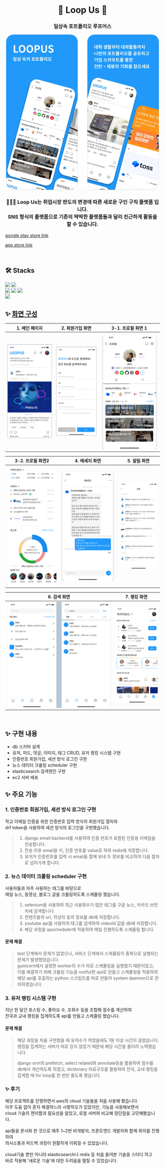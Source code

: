 <div align='center'>
<h1> 🤝 Loop Us 🤝 </h1>
<h3> 일상속 포트폴리오 루프어스 </h3>

![screenshot](./img/loopus.png)

<h3> 🧑‍🤝‍🧑 Loop Us는 취업시장 판도의 변경에 따른 새로운 구인 구직 플랫폼 입니다.<br>
SNS 형식의 플랫폼으로 기존의 딱딱한 플랫폼들과 달리 친근하게 활동을 할 수 있습니다.</h3>
</div>

 [google play store link](https://play.google.com/store/apps/details?id=com.loopus.loopus)

 [app store link](https://apps.apple.com/kr/app/%EB%A3%A8%ED%94%84%EC%96%B4%EC%8A%A4/id1603358083)

<br>

## 🛠️ Stacks

<img src="https://img.shields.io/badge/-python-05122A?style=flat&logo=python"/>
<img src="https://img.shields.io/badge/-django-05122A?style=flat&logo=django"/>
<br>
<img src="https://img.shields.io/badge/-mysql-05122A?style=flat&logo=mysql"/>
<img src="https://img.shields.io/badge/-redis-05122A?style=flat&logo=redis"/>
<img src="https://img.shields.io/badge/-es-05122A?style=flat&logo=elasticsearch"/>
<br>
<img src="https://img.shields.io/badge/-aws-05122A?style=flat&logo=amazonaws"/>

<br>

## ✨ [화면 구성](https://github.com/codestates-seb/seb45_main_022/files/12685723/Code.Status.2.pdf)

| 1. 메인 페이지           | 2. 회원가입 화면 |3-1. 프로필 화면 1|
|---------------------|---|---|
| ![Alt text](/img/image.png) |![Alt text](/img/image-1.png)|![Alt text](/img/image-3.png)|

| 3-2. 프로필 화면2           | 4. 메세지 화면|5. 알림 화면|
|---------------------|---|---|
|![Alt text](/img/image-7.png)|![Alt text](/img/image-5.png)|![Alt text](/img/image-6.png)|

| 6. 검색 화면           | 7. 랭킹 화면 |
|---------------------|---|
|![Alt text](/img/image-8.png)|![Alt text](/img/image-9.png)|

<br>

## ✨ 구현 내용
- db 스키마 설계
- 유저, 피드, 댓글, 이미지, 태그 CRUD, 유저 랭킹 시스템 구현
- 인증번호 회원가입, 세션 방식 로그인 구현
- 뉴스 데이터 크롤링 scheduler 구현
- elasticsearch 검색엔진 구현
- ec2 서버 배포

## ✨ 주요 기능

### 1. 인증번호 회원가입, 세션 방식 로그인 구현

학교 이메일 인증을 위한 인증번호 입력 방식의 회원가입 절차와 <br>
drf token을 사용하여 세션 방식의 로그인을 구현했습니다.

> 1. django email backend를 사용하여 인증 번호가 포함된 인증용 이메일을 전송합니다.
> 2. 전송 이후 email을 키, 인증 번호를 value로 하여 redis에 저장합니다.
> 3. 유저가 인증번호를 입력 시 email을 함께 보내 두 정보를 비교하여 다음 절차로 넘어가게 합니다.

### 2. 뉴스 데이터 크롤링 scheduler 구현

사용자들과 자주 사용하는 태그를 바탕으로 <br>
매일 뉴스, 동영상, 블로그 글을 크롤링하도록 스케쥴링 했습니다.

> 1. selenium을 사용하여 최근 사용횟수가 많은 태그를 구글 뉴스, 카카오 브런치에 검색합니다.
> 2. 컨텐츠들의 url, 작성자 등의 정보를 db에 저장합니다.
> 3. youtube api를 사용하여 태그를 검색하여 videoId 값을 db에 저장합니다.
> 4. 해당 과정을 apscheduler에 적용하여 매일 진행하도록 스케쥴링 합니다.

#### 문제 해결
> test 단계에서 문제가 없었으나, 서비스 단계에서 스케쥴링이 중복으로 실행되는 문제가 발생했었습니다.<br>
> gunicorn에서 설정한 worker의 수가 따로 스케쥴링을 실행했기 때문이었고,<br>
> 이를 해결하기 위해 크롤링 기능을 restful한 api로 만들고 스케쥴링을 적용하여<br>
> 해당 api를 호출하는 python 스크립트를 따로 만들어 system daemon으로 관리하였습니다.

### 3. 유저 랭킹 시스템 구현

지난 한 달간 포스팅 수, 좋아요 수, 조회수 등을 조합해 점수를 계산하여 <br>
전국과 교내 랭킹을 집계하도록 api를 만들고 스케쥴링 했습니다.

#### 문제 해결
> 해당 과정을 처음 구현했을 때 유저수가 적었음에도 1분 이상 시간이 걸렸습니다.<br>
> 랭킹을 집계하는 서버가 따로 있지 않았기 때문에 해당 시간을 줄이려 노력했습니다.
>
> django orm의 prefetch, select related와 annotate등을 활용하여 점수를 db에서 계산하도록 하였고,
> dictionary 자료구조를 활용하여 전국, 교내 랭킹을 집계할 때 for loop를 한 번만 돌도록 했습니다.

### ✨ 후기

해당 프로젝트를 진행하면서 aws의 cloud 기술들을 처음 사용해 봤습니다.<br>
아무 도움 없이 혼자 해결하느라 시행착오가 있었지만, 기능을 사용해보면서<br>
cloud 기술의 편리함과 필요성을 알았고, 로컬 서버와 비교해 장단점을 고민해봤습니다.<br><br>
api들을 문서화 한 것으로 매주 1~2번 비개발자, 프론트엔드 개발자와 함께 회의를 진행하여 <br>
의사소통과 피드백 과정이 원활하게 이뤄질 수 있었습니다.<br><br>
cloud기술 뿐만 아니라 elasticsearch나 redis 등 처음 들어본 기술을 스터디 하고<br>
바로 적용해 '새로운 기술'에 대한 두려움을 떨칠 수 있었습니다.